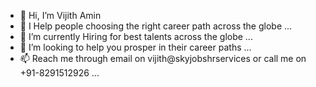 - 👋 Hi, I’m Vijith Amin
- 👀 I Help people choosing the right career path across the globe ...
- 🌱 I’m currently Hiring for best talents across the globe ...
- 💞️ I’m looking to help you prosper in their career paths ...
- 📫 Reach me through email on vijith@skyjobshrservices or call me on +91-8291512926 ...

<!---
vijisdevelopment/vijisdevelopment is a ✨ Jobs for all ✨ repository because its `README.md` (this file) appears on your GitHub profile.
You can click the Preview link to take a look at your changes.
--->
